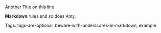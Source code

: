Another Title on this line

**Markdown** rules and so does Amy.

Tags: tags-are-optional, beware-with-underscores-in-markdown, example
